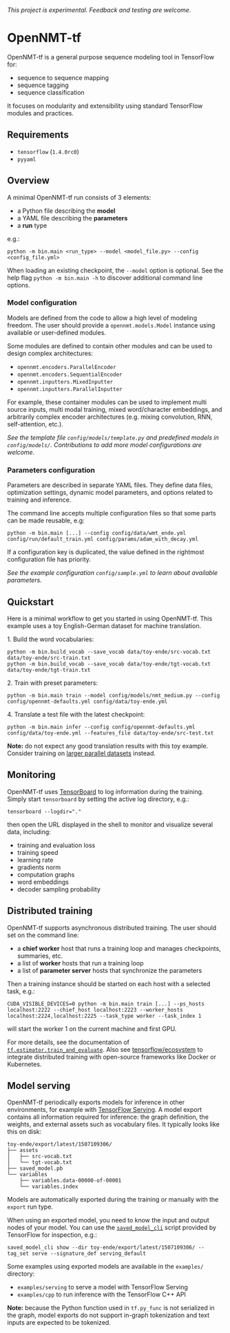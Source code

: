 *This project is experimental. Feedback and testing are welcome.*

# OpenNMT-tf

OpenNMT-tf is a general purpose sequence modeling tool in TensorFlow for:

* sequence to sequence mapping
* sequence tagging
* sequence classification

It focuses on modularity and extensibility using standard TensorFlow modules and practices.

## Requirements

* `tensorflow` (`1.4.0rc0`)
* `pyyaml`

## Overview

A minimal OpenNMT-tf run consists of 3 elements:

* a Python file describing the **model**
* a YAML file describing the **parameters**
* a **run** type

e.g.:

```
python -m bin.main <run_type> --model <model_file.py> --config <config_file.yml>
```

When loading an existing checkpoint, the `--model` option is optional. See the help flag `python -m bin.main -h` to discover additional command line options.

### Model configuration

Models are defined from the code to allow a high level of modeling freedom. The user should provide a `opennmt.models.Model` instance using available or user-defined modules.

Some modules are defined to contain other modules and can be used to design complex architectures:

* `opennmt.encoders.ParallelEncoder`
* `opennmt.encoders.SequentialEncoder`
* `opennmt.inputters.MixedInputter`
* `opennmt.inputters.ParallelInputter`

For example, these container modules can be used to implement multi source inputs, multi modal training, mixed word/character embeddings, and arbitrarily complex encoder architectures (e.g. mixing convolution, RNN, self-attention, etc.).

*See the template file `config/models/template.py` and predefined models in `config/models/`. Contributions to add more model configurations are welcome.*

### Parameters configuration

Parameters are described in separate YAML files. They define data files, optimization settings, dynamic model parameters, and options related to training and inference.

The command line accepts multiple configuration files so that some parts can be made reusable, e.g:

```
python -m bin.main [...] --config config/data/wmt_ende.yml config/run/default_train.yml config/params/adam_with_decay.yml
```

If a configuration key is duplicated, the value defined in the rightmost configuration file has priority.

*See the example configuration `config/sample.yml` to learn about available parameters.*

## Quickstart

Here is a minimal workflow to get you started in using OpenNMT-tf. This example uses a toy English-German dataset for machine translation.

1\. Build the word vocabularies:

```
python -m bin.build_vocab --save_vocab data/toy-ende/src-vocab.txt data/toy-ende/src-train.txt
python -m bin.build_vocab --save_vocab data/toy-ende/tgt-vocab.txt data/toy-ende/tgt-train.txt
```

2\. Train with preset parameters:

```
python -m bin.main train --model config/models/nmt_medium.py --config config/opennmt-defaults.yml config/data/toy-ende.yml
```

4\. Translate a test file with the latest checkpoint:

```
python -m bin.main infer --config config/opennmt-defaults.yml config/data/toy-ende.yml --features_file data/toy-ende/src-test.txt
```

**Note:** do not expect any good translation results with this toy example. Consider training on [larger parallel datasets](http://www.statmt.org/wmt16/translation-task.html) instead.

## Monitoring

OpenNMT-tf uses [TensorBoard](https://github.com/tensorflow/tensorboard) to log information during the training. Simply start `tensorboard` by setting the active log directory, e.g.:

```
tensorboard --logdir="."
```

then open the URL displayed in the shell to monitor and visualize several data, including:

* training and evaluation loss
* training speed
* learning rate
* gradients norm
* computation graphs
* word embeddings
* decoder sampling probability

## Distributed training

OpenNMT-tf supports asynchronous distributed training. The user should set on the command line:

* a **chief worker** host that runs a training loop and manages checkpoints, summaries, etc.
* a list of **worker** hosts that run a training loop
* a list of **parameter server** hosts that synchronize the parameters

Then a training instance should be started on each host with a selected task, e.g.:

```
CUDA_VISIBLE_DEVICES=0 python -m bin.main train [...] --ps_hosts localhost:2222 --chief_host localhost:2223 --worker_hosts localhost:2224,localhost:2225 --task_type worker --task_index 1
```

will start the worker 1 on the current machine and first GPU.

For more details, see the documentation of [`tf.estimator.train_and_evaluate`](https://www.tensorflow.org/versions/r1.4/api_docs/python/tf/estimator/train_and_evaluate). Also see [tensorflow/ecosystem](https://github.com/tensorflow/ecosystem) to integrate distributed training with open-source frameworks like Docker or Kubernetes.

## Model serving

OpenNMT-tf periodically exports models for inference in other environments, for example with [TensorFlow Serving](https://www.tensorflow.org/serving/). A model export contains all information required for inference: the graph definition, the weights, and external assets such as vocabulary files. It typically looks like this on disk:

```
toy-ende/export/latest/1507109306/
├── assets
│   ├── src-vocab.txt
│   └── tgt-vocab.txt
├── saved_model.pb
└── variables
    ├── variables.data-00000-of-00001
    └── variables.index
```

Models are automatically exported during the training or manually with the `export` run type.

When using an exported model, you need to know the input and output nodes of your model. You can use the [`saved_model_cli`](https://www.tensorflow.org/programmers_guide/saved_model#cli_to_inspect_and_execute_savedmodel) script provided by TensorFlow for inspection, e.g.:

```
saved_model_cli show --dir toy-ende/export/latest/1507109306/ --tag_set serve --signature_def serving_default
```

Some examples using exported models are available in the `examples/` directory:

* `examples/serving` to serve a model with TensorFlow Serving
* `examples/cpp` to run inference with the TensorFlow C++ API

**Note:** because the Python function used in `tf.py_func` is not serialized in the graph, model exports do not support in-graph tokenization and text inputs are expected to be tokenized.
